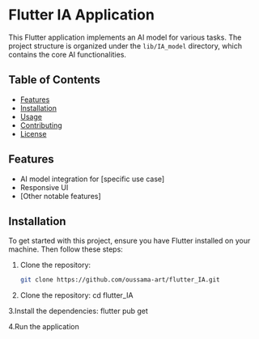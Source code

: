 # Flutter IA Application

This Flutter application implements an AI model for various tasks. The project structure is organized under the `lib/IA_model` directory, which contains the core AI functionalities.

## Table of Contents
- [Features](#features)
- [Installation](#installation)
- [Usage](#usage)
- [Contributing](#contributing)
- [License](#license)

## Features
- AI model integration for [specific use case]
- Responsive UI
- [Other notable features]

## Installation

To get started with this project, ensure you have Flutter installed on your machine. Then follow these steps:

1. Clone the repository:
   ```bash
   git clone https://github.com/oussama-art/flutter_IA.git
   
2. Clone the repository:
   cd flutter_IA
   
3.Install the dependencies:
  flutter pub get
  
4.Run the application





